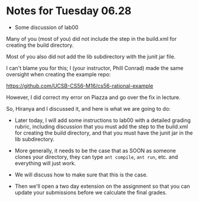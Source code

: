 # Notes for Tuesday 06.28

* Some discussion of lab00

Many of you (most of you) did not include the step in the build.xml
for creating the build directory.

Most of you also did not add the lib subdirectory with the junit jar file.

I can't blame you for this; I (your instructor, Phill Conrad) made the
same oversight when creating the example repo:

https://github.com/UCSB-CS56-M16/cs56-rational-example

However, I did correct my error on Piazza and go over the fix in lecture.

So, Hiranya and I discussed it, and here is what we are going to do:

* Later today, I will add some instructions to lab00 with
  a detailed grading rubric, including discussion that you must
  add the step to the build.xml for creating the build directory,
  and that you must have the junit jar in the lib subdirectory.

* More generally, it needs to be the case that as SOON as someone
  clones your directory, they can type `ant compile`, `ant run`, etc.
  and everything will just work.

* We will discuss how to make sure that this is the case.

* Then we'll open a two day extension on the assignment so that you
  can update your submissions before we calculate the final grades.

